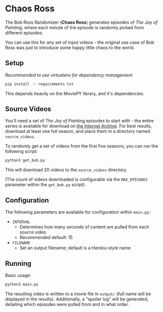 # Chaos Ross

The Bob Ross Randomizer (**Chaos Ross**) generates episodes of _The Joy of Painting_, where each minute of the episode is randomly picked from different episodes.

You can use this for any set of input videos - the original use case of Bob Ross was just to introduce some happy little chaos to the world.

## Setup

_Recommended to use virtualenv for dependency management_

```sh
pip install -r requirements.txt
```

This depends heavily on the MoviePY library, and it's dependencies. 

## Source Videos

You'll need a set of _The Joy of Painting_ episodes to start with - the entire series is available for download on [the Internet Archive](https://archive.org/details/BobRossTheJoyOfPaintingS03). For best results, download at least one full season, and place them in a directory named `source_videos`.

To randomly get a set of videos from the first five seasons, you can run the following script:

```sh
python3 get_bob.py
```

This will download 20 videos to the `source_videos` directory. 

(The count of videos downloaded is configurable via the `MAX_EPISODES` parameter within the `get_bob.py` script).

## Configuration

The following parameters are available for configuration within `main.py`:

* `INTERVAL`
  + Determines how many seconds of content are pulled from each source video
  + Recommended default: 15
* `FILENAME`
  + Set an output filename; default is a Heroku-style name

## Running

Basic usage: 

```sh
python3 main.py
```

The resulting video is written to a movie file in `output/` (full name will be displayed in the results). Additionally, a "spoiler log" will be generated, detailing which episodes were pulled from and in what order.
